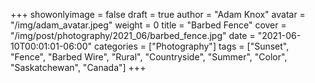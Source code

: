 +++
showonlyimage = false
draft = true
author = "Adam Knox"
avatar = "/img/adam_avatar.jpeg"
weight = 0
title = "Barbed Fence"
cover = "/img/post/photography/2021_06/barbed_fence.jpg"
date = "2021-06-10T00:01:01-06:00"
categories = ["Photography"]
tags = ["Sunset", "Fence", "Barbed Wire", "Rural", "Countryside", "Summer", "Color", "Saskatchewan", "Canada"]
+++
<!--more-->
